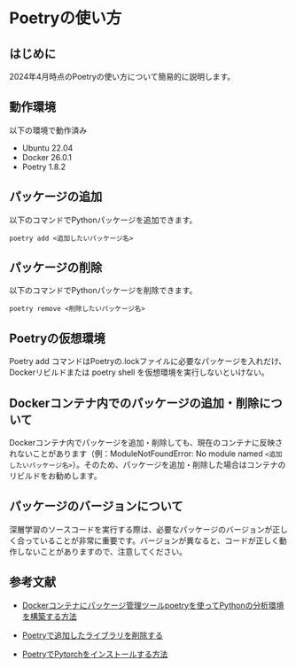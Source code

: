# Poetryの使い方

## はじめに

2024年4月時点のPoetryの使い方について簡易的に説明します。

## 動作環境

以下の環境で動作済み

- Ubuntu 22.04
- Docker 26.0.1
- Poetry 1.8.2

## パッケージの追加

以下のコマンドでPythonパッケージを追加できます。

  ```
  poetry add <追加したいパッケージ名>
  ```

## パッケージの削除

以下のコマンドでPythonパッケージを削除できます。

  ```
  poetry remove <削除したいパッケージ名>
  ```

## Poetryの仮想環境

Poetry add コマンドはPoetryの.lockファイルに必要なパッケージを入れだけ、Dockerリビルドまたは poetry shell を仮想環境を実行しないといけない。

## Dockerコンテナ内でのパッケージの追加・削除について

Dockerコンテナ内でパッケージを追加・削除しても、現在のコンテナに反映されないことがあります（例：ModuleNotFoundError: No module named `<追加したいパッケージ名>`）。そのため、パッケージを追加・削除した場合はコンテナのリビルドをお勧めします。

## パッケージのバージョンについて

深層学習のソースコードを実行する際は、必要なパッケージのバージョンが正しく合っていることが非常に重要です。バージョンが異なると、コードが正しく動作しないことがありますので、注意してください。

## 参考文献

- [Dockerコンテナにパッケージ管理ツールpoetryを使ってPythonの分析環境を構築する方法](https://qiita.com/yolo_kiyoshi/items/332ae902aeb730fbd068)

- [Poetryで追加したライブラリを削除する](https://qiita.com/ssf2xguile/items/4e5474deecd6d3195b9a)

- [PoetryでPytorchをインストールする方法](https://zenn.dev/yumizz/scraps/fa4c781cc72a37)
